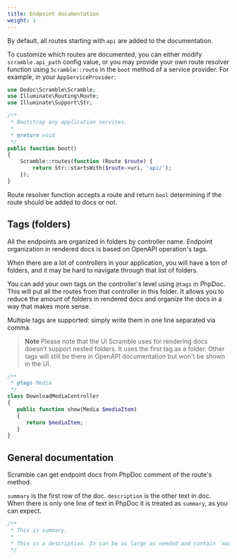 ```yaml
---
title: Endpoint documentation
weight: 1
---
```


By default, all routes starting with `api` are added to the documentation.

To customize which routes are documented, you can either modify `scramble.api_path` config value, or you may provide your own route resolver function using `Scramble::route` in the `boot` method of a service provider. For example, in your `AppServiceProvider`:

```php
use Dedoc\Scramble\Scramble;
use Illuminate\Routing\Route;
use Illuminate\Support\Str;

/**
 * Bootstrap any application services.
 *
 * @return void
 */
public function boot()
{
    Scramble::routes(function (Route $route) {
        return Str::startsWith($route->uri, 'api/');
    });
}
```

Route resolver function accepts a route and return `bool` determining if the route should be added to docs or not.

## Tags (folders)
All the endpoints are organized in folders by controller name. Endpoint organization in rendered docs is based on OpenAPI operation's tags. 

When there are a lot of controllers in your application, you will have a ton of folders, and it may be hard to navigate through that list of folders.

You can add your own tags on the controller's level using `@tags` in PhpDoc. This will put all the routes from that controller in this folder. It allows you to reduce the amount of folders in rendered docs and organize the docs in a way that makes more sense.

Multiple tags are supported: simply write them in one line separated via comma.

> **Note** Please note that the UI Scramble uses for rendering docs doesn't support nested folders. It uses the first tag as a folder. Other tags will still be there in OpenAPI documentation but won't be shown in the UI.

```php
/**
 * @tags Media
 */
class DownloadMediaController
{
   public function show(Media $mediaItem)
   {
      return $mediaItem;
   }
}
```

## General documentation
Scramble can get endpoint docs from PhpDoc comment of the route's method.

`summary` is the first row of the doc. `description` is the other text in doc. When there is only one line of text in PhpDoc it is treated as `summary`, as you can expect.

```php
/**
 * This is summary.
 * 
 * This is a description. In can be as large as needed and contain `markdown`.
 */
```
